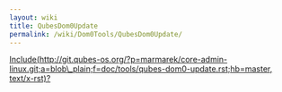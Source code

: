 ```yaml
---
layout: wiki
title: QubesDom0Update
permalink: /wiki/Dom0Tools/QubesDom0Update/
---
```


[Include(http://git.qubes-os.org/?p=marmarek/core-admin-linux.git;a=blob\_plain;f=doc/tools/qubes-dom0-update.rst;hb=master, text/x-rst)?](/wiki/Dom0Tools/Include(http%3A/git.qubes-os.org?p=marmarek/core-admin-linux.git;a=blob_plain;f=doc/tools/qubes-dom0-update.rst;hb=master,%20text/x-rst))
